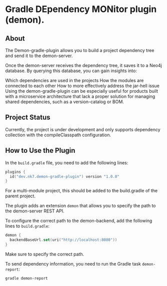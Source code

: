# Gradle DEpendency MONitor plugin (demon).

## About

The Demon-gradle-plugin allows you to build a project dependency tree and send it to the demon-server.

Once the demon-server receives the dependency tree, it saves it to a Neo4j database. By querying this database, you can gain insights into:

Which dependencies are used in the projects
How the modules are connected to each other
How to more effectively address the jar-hell issue
Using the demon-gradle-plugin can be especially useful for products built with a microservice architecture that lack a proper solution for managing shared dependencies, such as a version-catalog or BOM.


## Project Status

Currently, the project is under development and only supports dependency collection with the compileClasspath configuration.



## How to Use the Plugin

In the `build.gradle` file, you need to add the following lines:

```kotlin
plugins {
  id("dev.nk7.demon-gradle-plugin") version "1.0.0"
}
```
For a multi-module project, this should be added to the build.gradle of the parent project.

The plugin adds an extension `demon` that allows you to specify the path to the demon-server REST API.

To configure the correct path to the demon-backend, add the following lines to `build.gradle`:

```kotlin
demon {
  backendBaseUrl.set(uri("http://localhost:8080"))
}
```
Make sure to specify the correct path.

To send dependency information, you need to run the Gradle task `demon-report`:

```shell
gradle demon-report
```
